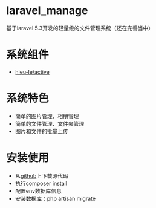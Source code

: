 # laravel_manage
基于laravel 5.3开发的轻量级的文件管理系统（还在完善当中）

# 系统组件
- [hieu-le/active](https://github.com/letrunghieu/active)

# 系统特色
- 简单的图片管理、相册管理
- 简单的文件管理、文件夹管理
- 图片和文件的批量上传

# 安装使用
- 从[github](https://github.com/markbest/laravel_manage)上下载源代码
- 执行composer install
- 配置env数据库信息
- 安装数据库：php artisan migrate

